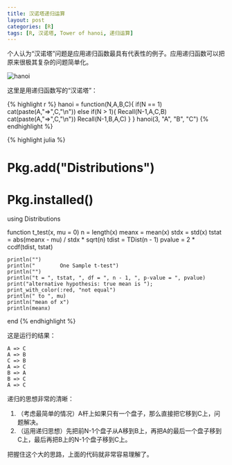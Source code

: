 ```yaml
---
title: 汉诺塔递归运算
layout: post
categories: [R]
tags: [R, 汉诺塔, Tower of hanoi, 递归运算]
---
```

个人认为“汉诺塔”问题是应用递归函数最具有代表性的例子。应用递归函数可以把原来很极其复杂的问题简单化。

![hanoi][1]

这里是用递归函数写的“汉诺塔”：

{% highlight r %}
hanoi = function(N,A,B,C){
  if(N == 1)
    cat(paste(A,"=>",C,"\n")) else
      if(N > 1){
        Recall(N-1,A,C,B)
        cat(paste(A,"=>",C,"\n"))
        Recall(N-1,B,A,C)
      }
}
hanoi(3, "A", "B", "C")
{% endhighlight %}

{% highlight julia %}
# Pkg.add("Distributions")
# Pkg.installed()
using Distributions

function t_test(x, mu = 0)
    n = length(x)
    meanx = mean(x)
    stdx = std(x)
    tstat = abs(meanx - mu) / stdx * sqrt(n)
    tdist = TDist(n - 1)
    pvalue = 2 * ccdf(tdist, tstat)
    
    println("")
    println("        One Sample t-test")
    println("")
    println("t = ", tstat, ", df = ", n - 1, ", p-value = ", pvalue)
    print("alternative hypothesis: true mean is ");
    print_with_color(:red, "not equal")
    println(" to ", mu)
    println("mean of x")
    println(meanx)
end
{% endhighlight %}

这是运行的结果：

    A => C
	A => B
	C => B
	A => C
	B => A
	B => C
	A => C 

递归的思想非常的清晰：

1. （考虑最简单的情况）A杆上如果只有一个盘子，那么直接把它移到C上，问题解决。
2. （运用递归思想）先把前N-1个盘子从A移到B上，再把A的最后一个盘子移到C上，最后再把B上的N-1个盘子移到C上。

把握住这个大的思路，上面的代码就非常容易理解了。

[1]: http://i.imgur.com/sIV442R.gif
